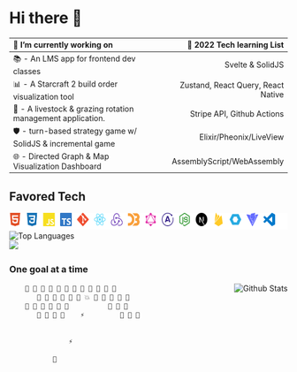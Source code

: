 # Hi there 👋

🔭 I’m currently working on                                           | 🌱 2022 Tech learning List
:---------------------------------------------------------            | ---------------------------:
📚 - An LMS app for frontend dev classes                              | Svelte & SolidJS                                                            
📊 - A Starcraft 2 build order visualization tool                     | Zustand, React Query, React Native
🐑 - A livestock & grazing rotation management application.           | Stripe API, Github Actions
🛡️ - turn-based strategy game w/ SolidJS & incremental game           | Elixir/Pheonix/LiveView
🌐 - Directed Graph & Map Visualization Dashboard                     | AssemblyScript/WebAssembly

## Favored Tech

<img src="tech.svg" width="800" height="30" alt="favored tech icons">
<br>
<img src="https://github-readme-stats.vercel.app/api/top-langs/?username=JamieVaughn&layout=compact" alt="Top Languages"/>
<div>
<img src="https://github-readme-streak-stats.herokuapp.com/?user=JamieVaughn&theme=dark" >

</div>

### One goal at a time

<img src="https://github-readme-stats.vercel.app/api?username=JamieVaughn&show_icons=true&theme=gotham" alt="Github Stats" align="right" />

        👾 👾 👾 👾 👾 👾 👾 👾 👾 👾 👾 👾
           👾 👾 👾 👾 👾 👾 💥 👾 👾 👾 👾 👾
        👾 👾 👾 👾 👾 👾          👾 👾 👾
           👾 👾 👾 👾    ⚡         👾 👾 👾
                       

                   ⚡

               📡



